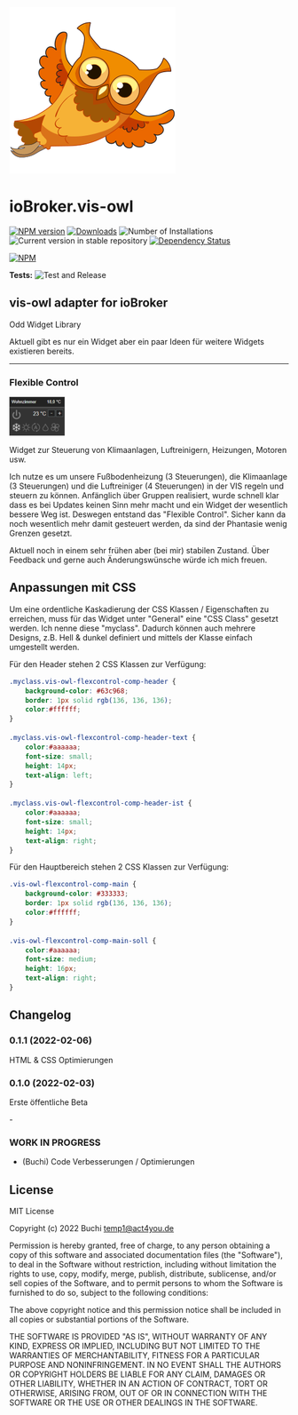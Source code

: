 ![Logo](admin/vis-owl.png)
# ioBroker.vis-owl

[![NPM version](https://img.shields.io/npm/v/iobroker.vis-owl.svg)](https://www.npmjs.com/package/iobroker.vis-owl)
[![Downloads](https://img.shields.io/npm/dm/iobroker.vis-owl.svg)](https://www.npmjs.com/package/iobroker.vis-owl)
![Number of Installations](https://iobroker.live/badges/vis-owl-installed.svg)
![Current version in stable repository](https://iobroker.live/badges/vis-owl-stable.svg)
[![Dependency Status](https://img.shields.io/david/gerbuchner/iobroker.vis-owl.svg)](https://david-dm.org/gerbuchner/iobroker.vis-owl)

[![NPM](https://nodei.co/npm/iobroker.vis-owl.png?downloads=true)](https://nodei.co/npm/iobroker.vis-owl/)

**Tests:** ![Test and Release](https://github.com/gerbuchner/ioBroker.vis-owl/workflows/Test%20and%20Release/badge.svg)

## vis-owl adapter for ioBroker

Odd Widget Library<br>

<p>Aktuell gibt es nur ein Widget aber ein paar Ideen für weitere Widgets existieren bereits.</p>
<hr>

### Flexible Control
<img src="widgets/vis-owl/img/vis-owl.png">
<p>Widget zur Steuerung von Klimaanlagen, Luftreinigern, Heizungen, Motoren usw.</p>
<p>Ich nutze es um unsere Fußbodenheizung (3 Steuerungen), die Klimaanlage (3 Steuerungen) und die Luftreiniger (4 Steuerungen) in der VIS regeln und steuern zu können. Anfänglich über Gruppen realisiert, wurde schnell klar dass es bei Updates keinen Sinn mehr macht und ein Widget der wesentlich bessere Weg ist. Deswegen entstand das "Flexible Control". Sicher kann da noch wesentlich mehr damit gesteuert werden, da sind der Phantasie wenig Grenzen gesetzt.</p>
<p>Aktuell noch in einem sehr frühen aber (bei mir) stabilen Zustand. Über Feedback und gerne auch Änderungswünsche würde ich mich freuen.</p>


## Anpassungen mit CSS
Um eine ordentliche Kaskadierung der CSS Klassen / Eigenschaften zu erreichen, muss für das Widget unter "General" eine "CSS Class" gesetzt werden. Ich nenne diese "myclass". Dadurch können auch mehrere Designs, z.B. Hell & dunkel definiert und mittels der Klasse einfach umgestellt werden.

Für den Header stehen 2 CSS Klassen zur Verfügung:
```css
.myclass.vis-owl-flexcontrol-comp-header {
    background-color: #63c968; 
    border: 1px solid rgb(136, 136, 136); 
    color:#ffffff;
}

.myclass.vis-owl-flexcontrol-comp-header-text {
    color:#aaaaaa;
    font-size: small;
    height: 14px;
    text-align: left;
}

.myclass.vis-owl-flexcontrol-comp-header-ist {
    color:#aaaaaa;
    font-size: small;
    height: 14px;
    text-align: right;
}
```

Für den Hauptbereich stehen 2 CSS Klassen zur Verfügung:
```css
.vis-owl-flexcontrol-comp-main {
    background-color: #333333; 
    border: 1px solid rgb(136, 136, 136); 
    color:#ffffff;
}

.vis-owl-flexcontrol-comp-main-soll {
    color:#aaaaaa;
    font-size: medium;
    height: 16px;
    text-align: right;
}
```

## Changelog
### 0.1.1 (2022-02-06)
HTML & CSS Optimierungen
### 0.1.0 (2022-02-03)
Erste öffentliche Beta
<!--
    Placeholder for the next version (at the beginning of the line):
    ###- **WORK IN PROGRESS**
-->-

### **WORK IN PROGRESS**
* (Buchi) Code Verbesserungen / Optimierungen

## License
MIT License

Copyright (c) 2022 Buchi <temp1@act4you.de>

Permission is hereby granted, free of charge, to any person obtaining a copy
of this software and associated documentation files (the "Software"), to deal
in the Software without restriction, including without limitation the rights
to use, copy, modify, merge, publish, distribute, sublicense, and/or sell
copies of the Software, and to permit persons to whom the Software is
furnished to do so, subject to the following conditions:

The above copyright notice and this permission notice shall be included in all
copies or substantial portions of the Software.

THE SOFTWARE IS PROVIDED "AS IS", WITHOUT WARRANTY OF ANY KIND, EXPRESS OR
IMPLIED, INCLUDING BUT NOT LIMITED TO THE WARRANTIES OF MERCHANTABILITY,
FITNESS FOR A PARTICULAR PURPOSE AND NONINFRINGEMENT. IN NO EVENT SHALL THE
AUTHORS OR COPYRIGHT HOLDERS BE LIABLE FOR ANY CLAIM, DAMAGES OR OTHER
LIABILITY, WHETHER IN AN ACTION OF CONTRACT, TORT OR OTHERWISE, ARISING FROM,
OUT OF OR IN CONNECTION WITH THE SOFTWARE OR THE USE OR OTHER DEALINGS IN THE
SOFTWARE.